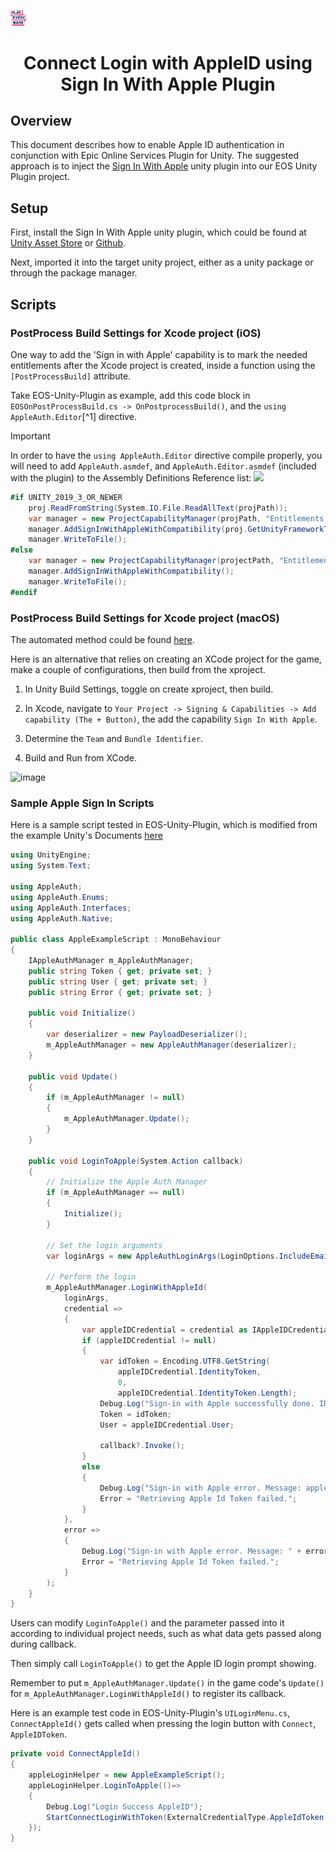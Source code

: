 <a href="/readme.md"><img src="/docs/images/PlayEveryWareLogo.gif" alt="README.md" width="5%"/></a>

# <div align="center">Connect Login with AppleID using Sign In With Apple Plugin</div>

## Overview

This document describes how to enable Apple ID authentication in conjunction with Epic Online Services Plugin for Unity. The suggested approach is to inject the [Sign In With Apple](https://github.com/lupidan/apple-signin-unity) unity plugin into our EOS Unity Plugin project.

## Setup

First, install the Sign In With Apple unity plugin, which could be found at [Unity Asset Store](https://assetstore.unity.com/packages/tools/integration/sign-in-with-apple-unity-plugin-152088) or [Github](https://github.com/lupidan/apple-signin-unity).  

Next, imported it into the target unity project, either as a unity package or through the package manager.

## Scripts

### PostProcess Build Settings for Xcode project (iOS)

One way to add the 'Sign in with Apple' capability is to mark the needed entitlements after the Xcode project is created, inside a function using the `[PostProcessBuild]` attribute.  

Take EOS-Unity-Plugin as example, add this code block in `EOSOnPostProcessBuild.cs -> OnPostprocessBuild()`, and the `using AppleAuth.Editor`[^1] directive.

> [!IMPORTANT]
> In order to have the `using AppleAuth.Editor` directive compile properly, you will need to add `AppleAuth.asmdef`, and `AppleAuth.Editor.asmdef` (included with the plugin) to the Assembly Definitions Reference list:
> ![](https://user-images.githubusercontent.com/36757173/219812051-f4482a35-7cac-4a18-bc22-29660fc8d32b.png)

```cs
#if UNITY_2019_3_OR_NEWER
    proj.ReadFromString(System.IO.File.ReadAllText(projPath));
    var manager = new ProjectCapabilityManager(projPath, "Entitlements.entitlements", null, proj.GetUnityMainTargetGuid());
    manager.AddSignInWithAppleWithCompatibility(proj.GetUnityFrameworkTargetGuid());
    manager.WriteToFile();
#else
    var manager = new ProjectCapabilityManager(projectPath, "Entitlements.entitlements", PBXProject.GetUnityTargetName());
    manager.AddSignInWithAppleWithCompatibility();
    manager.WriteToFile();
#endif
```

### PostProcess Build Settings for Xcode project (macOS)

The automated method could be found [here](https://github.com/lupidan/apple-signin-unity/blob/master/docs/macOS_NOTES.md). 

Here is an alternative that relies on creating an XCode project for the game, make a couple of configurations, then build from the xproject.

1. In Unity Build Settings, toggle on create xproject, then build.

2. In Xcode, navigate to `Your Project -> Signing & Capabilities -> Add capability (The + Button)`, the add the capability `Sign In With Apple`. 

3. Determine the `Team` and `Bundle Identifier`. 

4. Build and Run from XCode.  

![image](https://user-images.githubusercontent.com/36757173/221330764-1df29598-dc3b-4a27-9fba-3a8b27f0f500.png)

### Sample Apple Sign In Scripts

Here is a sample script tested in EOS-Unity-Plugin, which is modified from the example Unity's Documents [here](https://docs.unity.com/authentication/en/manual/SettingupAppleSignin)

```cs
using UnityEngine;
using System.Text;

using AppleAuth;
using AppleAuth.Enums;
using AppleAuth.Interfaces;
using AppleAuth.Native;

public class AppleExampleScript : MonoBehaviour
{
    IAppleAuthManager m_AppleAuthManager;
    public string Token { get; private set; }
    public string User { get; private set; }
    public string Error { get; private set; }

    public void Initialize()
    {
        var deserializer = new PayloadDeserializer();
        m_AppleAuthManager = new AppleAuthManager(deserializer);
    }

    public void Update()
    {
        if (m_AppleAuthManager != null)
        {
            m_AppleAuthManager.Update();
        }
    }

    public void LoginToApple(System.Action callback)
    {
        // Initialize the Apple Auth Manager
        if (m_AppleAuthManager == null)
        {
            Initialize();
        }

        // Set the login arguments
        var loginArgs = new AppleAuthLoginArgs(LoginOptions.IncludeEmail | LoginOptions.IncludeFullName);

        // Perform the login
        m_AppleAuthManager.LoginWithAppleId(
            loginArgs,
            credential =>
            {
                var appleIDCredential = credential as IAppleIDCredential;
                if (appleIDCredential != null)
                {
                    var idToken = Encoding.UTF8.GetString(
                        appleIDCredential.IdentityToken,
                        0,
                        appleIDCredential.IdentityToken.Length);
                    Debug.Log("Sign-in with Apple successfully done. IDToken: " + idToken);
                    Token = idToken;
                    User = appleIDCredential.User;

                    callback?.Invoke();
                }
                else
                {
                    Debug.Log("Sign-in with Apple error. Message: appleIDCredential is null");
                    Error = "Retrieving Apple Id Token failed.";
                }
            },
            error =>
            {
                Debug.Log("Sign-in with Apple error. Message: " + error);
                Error = "Retrieving Apple Id Token failed.";
            }
        );
    }
}
```

Users can modify `LoginToApple()` and the parameter passed into it according to individual project needs, such as what data gets passed along during callback.  

Then simply call `LoginToApple()` to get the Apple ID login prompt showing.  

Remember to put `m_AppleAuthManager.Update()` in the game code's `Update()` for `m_AppleAuthManager.LoginWithAppleId()` to register its callback.  
 
Here is an example test code in EOS-Unity-Plugin's `UILoginMenu.cs`, `ConnectAppleId()` gets called when pressing the login button with `Connect`, `AppleIDToken`.   

```cs
private void ConnectAppleId()
{
    appleLoginHelper = new AppleExampleScript();
    appleLoginHelper.LoginToApple(()=>
    {
        Debug.Log("Login Success AppleID");
        StartConnectLoginWithToken(ExternalCredentialType.AppleIdToken, appleLoginHelper.Token, appleLoginHelper.User.Remove(31));
    });
}
```